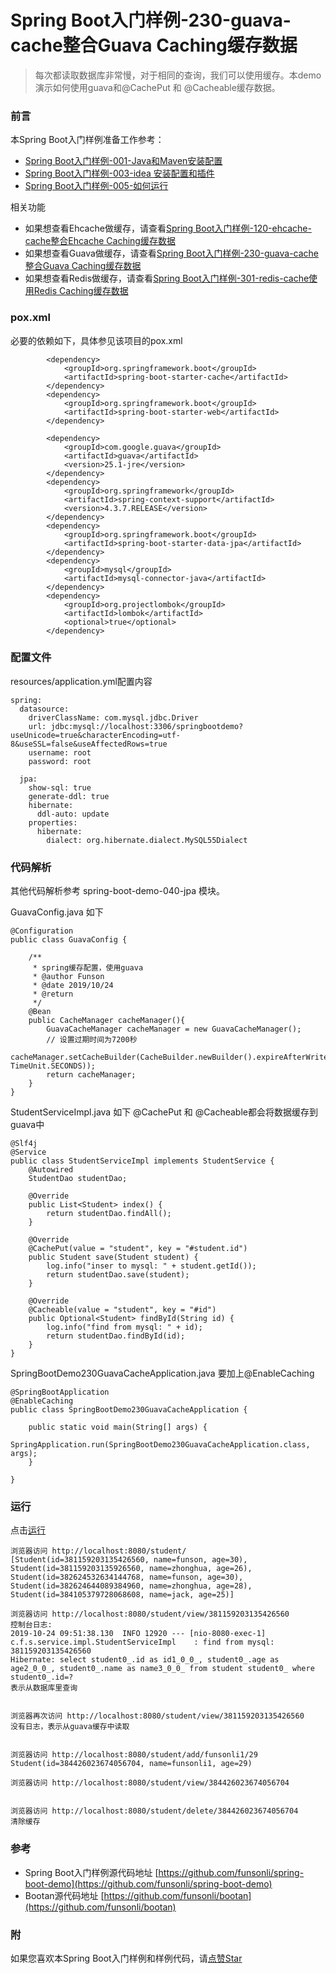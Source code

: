 # Spring Boot入门样例-230-guava-cache整合Guava Caching缓存数据

> 每次都读取数据库非常慢，对于相同的查询，我们可以使用缓存。本demo演示如何使用guava和@CachePut 和 @Cacheable缓存数据。

### 前言

本Spring Boot入门样例准备工作参考：

- [Spring Boot入门样例-001-Java和Maven安装配置](https://github.com/funsonli/spring-boot-demo/blob/master/doc/spring-boot-demo-001-java.md)
- [Spring Boot入门样例-003-idea 安装配置和插件](https://github.com/funsonli/spring-boot-demo/blob/master/doc/spring-boot-demo-003-idea.md)
- [Spring Boot入门样例-005-如何运行](https://github.com/funsonli/spring-boot-demo/blob/master/doc/spring-boot-demo-005-run.md)

相关功能
- 如果想查看Ehcache做缓存，请查看[Spring Boot入门样例-120-ehcache-cache整合Ehcache Caching缓存数据](https://github.com/funsonli/spring-boot-demo/tree/master/spring-boot-demo-120-ehcache-cache)
- 如果想查看Guava做缓存，请查看[Spring Boot入门样例-230-guava-cache整合Guava Caching缓存数据](https://github.com/funsonli/spring-boot-demo/tree/master/spring-boot-demo-230-guava-cache)
- 如果想查看Redis做缓存，请查看[Spring Boot入门样例-301-redis-cache使用Redis Caching缓存数据](https://github.com/funsonli/spring-boot-demo/tree/master/spring-boot-demo-301-redis-cache)

### pox.xml
必要的依赖如下，具体参见该项目的pox.xml
```
        <dependency>
            <groupId>org.springframework.boot</groupId>
            <artifactId>spring-boot-starter-cache</artifactId>
        </dependency>
        <dependency>
            <groupId>org.springframework.boot</groupId>
            <artifactId>spring-boot-starter-web</artifactId>
        </dependency>

        <dependency>
            <groupId>com.google.guava</groupId>
            <artifactId>guava</artifactId>
            <version>25.1-jre</version>
        </dependency>
        <dependency>
            <groupId>org.springframework</groupId>
            <artifactId>spring-context-support</artifactId>
            <version>4.3.7.RELEASE</version>
        </dependency>
        <dependency>
            <groupId>org.springframework.boot</groupId>
            <artifactId>spring-boot-starter-data-jpa</artifactId>
        </dependency>
        <dependency>
            <groupId>mysql</groupId>
            <artifactId>mysql-connector-java</artifactId>
        </dependency>
        <dependency>
            <groupId>org.projectlombok</groupId>
            <artifactId>lombok</artifactId>
            <optional>true</optional>
        </dependency>
```

### 配置文件

resources/application.yml配置内容
```
spring:
  datasource:
    driverClassName: com.mysql.jdbc.Driver
    url: jdbc:mysql://localhost:3306/springbootdemo?useUnicode=true&characterEncoding=utf-8&useSSL=false&useAffectedRows=true
    username: root
    password: root

  jpa:
    show-sql: true
    generate-ddl: true
    hibernate:
      ddl-auto: update
    properties:
      hibernate:
        dialect: org.hibernate.dialect.MySQL55Dialect

```


### 代码解析

其他代码解析参考 spring-boot-demo-040-jpa 模块。

GuavaConfig.java 如下
```
@Configuration
public class GuavaConfig {

    /**
     * spring缓存配置，使用guava
     * @author Funson
     * @date 2019/10/24
     * @return
     */
    @Bean
    public CacheManager cacheManager(){
        GuavaCacheManager cacheManager = new GuavaCacheManager();
        // 设置过期时间为7200秒
        cacheManager.setCacheBuilder(CacheBuilder.newBuilder().expireAfterWrite(7200, TimeUnit.SECONDS));
        return cacheManager;
    }
}
```
StudentServiceImpl.java 如下 @CachePut 和 @Cacheable都会将数据缓存到guava中
``` 
@Slf4j
@Service
public class StudentServiceImpl implements StudentService {
    @Autowired
    StudentDao studentDao;

    @Override
    public List<Student> index() {
        return studentDao.findAll();
    }

    @Override
    @CachePut(value = "student", key = "#student.id")
    public Student save(Student student) {
        log.info("inser to mysql: " + student.getId());
        return studentDao.save(student);
    }

    @Override
    @Cacheable(value = "student", key = "#id")
    public Optional<Student> findById(String id) {
        log.info("find from mysql: " + id);
        return studentDao.findById(id);
    }
}
```

SpringBootDemo230GuavaCacheApplication.java  要加上@EnableCaching
```
@SpringBootApplication
@EnableCaching
public class SpringBootDemo230GuavaCacheApplication {

    public static void main(String[] args) {
        SpringApplication.run(SpringBootDemo230GuavaCacheApplication.class, args);
    }

}

```

### 运行

点击[运行](https://github.com/funsonli/spring-boot-demo/blob/master/doc/spring-boot-demo-005-run.md)

```
浏览器访问 http://localhost:8080/student/
[Student(id=381159203135426560, name=funson, age=30), Student(id=381159203135926560, name=zhonghua, age=26), Student(id=382624532634144768, name=funson, age=30), Student(id=382624644089384960, name=zhonghua, age=28), Student(id=384105379728068608, name=jack, age=25)]

浏览器访问 http://localhost:8080/student/view/381159203135426560
控制台日志: 
2019-10-24 09:51:38.130  INFO 12920 --- [nio-8080-exec-1] c.f.s.service.impl.StudentServiceImpl    : find from mysql: 381159203135426560
Hibernate: select student0_.id as id1_0_0_, student0_.age as age2_0_0_, student0_.name as name3_0_0_ from student student0_ where student0_.id=?
表示从数据库里查询


浏览器再次访问 http://localhost:8080/student/view/381159203135426560
没有日志，表示从guava缓存中读取


浏览器访问 http://localhost:8080/student/add/funsonli1/29
Student(id=384426023674056704, name=funsonli1, age=29)

浏览器访问 http://localhost:8080/student/view/384426023674056704


浏览器访问 http://localhost:8080/student/delete/384426023674056704
清除缓存
```


### 参考
- Spring Boot入门样例源代码地址 [https://github.com/funsonli/spring-boot-demo](https://github.com/funsonli/spring-boot-demo)
- Bootan源代码地址 [https://github.com/funsonli/bootan](https://github.com/funsonli/bootan)


### 附
如果您喜欢本Spring Boot入门样例和样例代码，请[点赞Star](https://github.com/funsonli/spring-boot-demo)

